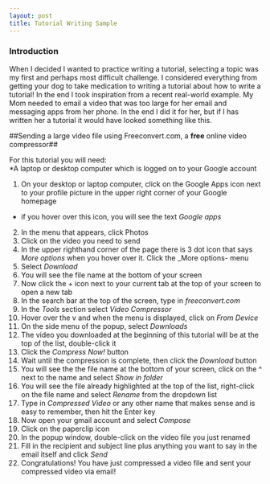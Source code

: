 ```yaml
---
layout: post
title: Tutorial Writing Sample
---
```


### Introduction  
When I decided I wanted to practice writing a tutorial, selecting a topic was my first and perhaps most difficult challenge. I considered everything from getting your dog to take medication to writing a tutorial about how to write a tutorial! In the end I took inspiration from a recent real-world example. My Mom needed to email a video that was too large for her email and messaging apps from her phone. In the end I did it for her, but if I has written her a tutorial it would have looked something like this.

##Sending a large video file using Freeconvert.com, a **free** online video compressor##  

For this tutorial you will need:  
*A laptop or desktop computer which is logged on to your Google account

1. On your desktop or laptop computer, click on the Google Apps icon next to your profile picture in the upper right corner of your Google homepage
  - if you hover over this icon, you will see the text _Google apps_
2. In the menu that appears, click Photos
3. Click on the video you need to send
4. In the upper righthand corner of the page there is 3 dot icon that says _More options_ when you hover over it. Click the _More options- menu
5. Select _Download_
6. You will see the file name at the bottom of your screen
7. Now click the + icon next to your current tab at the top of your screen to open a new tab
8. In the search bar at the top of the screen, type in _freeconvert.com_
9. In the _Tools_ section select _Video Compressor_
10. Hover over the v and when the menu is displayed, click on _From Device_
11. On the side menu of the popup, select _Downloads_
12. The video you downloaded at the beginning of this tutorial will be at the top of the list, double-click it
13. Click the _Compress Now!_ button
14. Wait until the compression is complete, then click the _Download_ button
15. You will see the the file name at the bottom of your screen, click on the ^ next to the name and select _Show in folder_
16. You will see the file already highlighted at the top of the list, right-click on the file name and select _Rename_ from the dropdown list
17. Type in _Compressed Video_ or any other name that makes sense and is easy to remember, then hit the Enter key
18. Now open your gmail account and select _Compose_
19. Click on the paperclip icon
20. In the popup window, double-click on the video file you just renamed
21. Fill in the recipient and subject line plus anything you want to say in the email itself and click _Send_
22. Congratulations! You have just compressed a video file and sent your compressed video via email!
